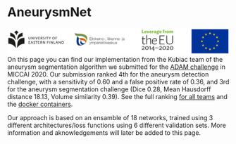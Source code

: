 # AneurysmNet
![logos](logos.png)
On this page you can find our implementation from the Kubiac team of the aneurysm segmentation algorithm we submitted for the [ADAM challenge](http://adam.isi.uu.nl/) in MICCAI 2020. 
Our submission ranked 4th for the aneurysm detection challenge, with a sensitivity of 0.60 and a false positive rate of 0.36, and 3rd for the aneurysm segmentation challenge (Dice 0.28, Mean Hausdorff distance 18.13, Volume similarity	0.39). See the full ranking [for all teams](http://adam.isi.uu.nl/results/results-miccai-2020/) and the [docker containers](http://adam.isi.uu.nl/results/results-miccai-2020/participating-teams-miccai-2020/).

Our approach is based on an ensamble of 18 networks, trained using 3 different architectures/loss functions using 6 different validation sets. More information and aknowledgements will later be added to this page.
